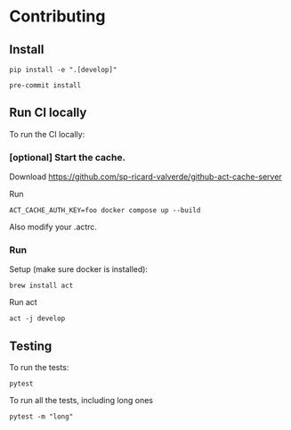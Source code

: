 # Contributing

## Install
```
pip install -e ".[develop]"

pre-commit install
```

## Run CI locally
To run the CI locally:

### [optional] Start the cache.

Download
https://github.com/sp-ricard-valverde/github-act-cache-server

Run
```
ACT_CACHE_AUTH_KEY=foo docker compose up --build
```

Also modify your .actrc.


### Run


Setup (make sure docker is installed):
```
brew install act
```

Run act
```
act -j develop
```


## Testing

To run the tests:

```
pytest
```

To run all the tests, including long ones

```
pytest -m "long"
```

